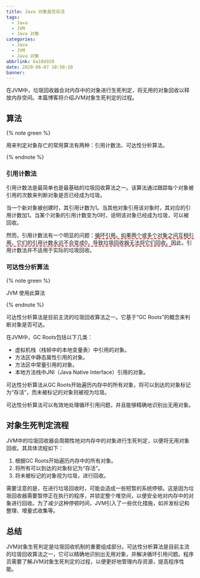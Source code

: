 ```yaml
---
title: Java 对象是否存活
tags:
  - Java
  - JVM
  - Java 对象
categories:
  - Java
  - JVM
  - Java 对象
abbrlink: 6a10d920
date: 2020-06-07 18:50:10
banner:
---
```


在JVM中，垃圾回收器会对内存中的对象进行生死判定，将无用的对象回收以释放内存空间。本篇博客将介绍JVM对象生死判定的过程。

## 算法

{% note green %}

用来判定对象存亡的常用算法有两种：引用计数法、可达性分析算法。

{% endnote %}

### 引用计数法

引用计数法是最简单也是最基础的垃圾回收算法之一。该算法通过跟踪每个对象被引用的次数来判断对象是否已经成为垃圾。

当一个新对象被创建时，其引用计数为1。当其他对象引用该对象时，其对应的引用计数加1。当某个对象的引用计数变为0时，说明该对象已经成为垃圾，可以被回收。

然而，引用计数法有一个明显的问题：<span style="border-bottom:2px dashed red;">循环引用。如果两个或多个对象之间互相引用，它们的引用计数永远不会变成0，导致垃圾回收器无法将它们回收。</span>因此，引用计数法并不适用于实际的垃圾回收。

### 可达性分析算法

{% note green %}

 JVM 使用此算法

{% endnote %}

可达性分析算法是目前主流的垃圾回收算法之一。它基于“GC Roots”的概念来判断对象是否可达。

在JVM中，GC Roots包括以下几类：

- 虚拟机栈（栈帧中的本地变量表）中引用的对象。
- 方法区中静态属性引用的对象。
- 方法区中常量引用的对象。
- 本地方法栈中JNI（Java Native Interface）引用的对象。

可达性分析算法从GC Roots开始遍历内存中的所有对象，将可以到达的对象标记为“存活”，而未被标记的对象则被视为垃圾。

可达性分析算法可以有效地处理循环引用问题，并且能够精确地识别出无用对象。

## 对象生死判定流程

JVM中的垃圾回收器会周期性地对内存中的对象进行生死判定，以便将无用对象回收。其具体流程如下：

1. 根据GC Roots开始遍历内存中的所有对象。
2. 将所有可以到达的对象标记为“存活”。
3. 将未被标记的对象视为垃圾，进行回收。

需要注意的是，在进行垃圾回收时，可能会造成一些短暂的系统停顿。这是因为垃圾回收器需要暂停正在执行的程序，并锁定整个堆空间，以便安全地对内存中的对象进行回收。为了减少这种停顿时间，JVM引入了一些优化措施，如并发标记和整理、增量式收集等。

## 总结

JVM对象生死判定是垃圾回收机制的重要组成部分。可达性分析算法是目前主流的垃圾回收算法之一，它可以精确地识别出无用对象，并解决循环引用问题。程序员需要了解JVM对象生死判定的过程，以便更好地管理内存资源，提高程序性能。
